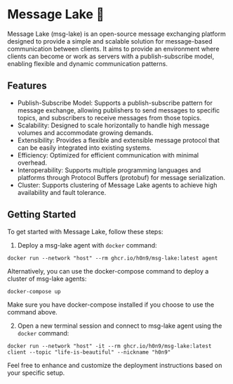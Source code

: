 # Message Lake 📮

Message Lake (msg-lake) is an open-source message exchanging platform designed
to provide a simple and scalable solution for message-based communication
between clients. It aims to provide an environment where clients can become or
work as servers with a publish-subscribe model, enabling flexible and dynamic
communication patterns.

## Features

- Publish-Subscribe Model: Supports a publish-subscribe pattern for message
exchange, allowing publishers to send messages to specific topics, and
subscribers to receive messages from those topics.
- Scalability: Designed to scale horizontally to handle high message volumes and
accommodate growing demands.
- Extensibility: Provides a flexible and extensible message protocol that can be
easily integrated into existing systems.
- Efficiency: Optimized for efficient communication with minimal overhead.
- Interoperability: Supports multiple programming languages and platforms
through Protocol Buffers (protobuf) for message serialization.
- Cluster: Supports clustering of Message Lake agents to achieve high
availability and fault tolerance.

## Getting Started

To get started with Message Lake, follow these steps:

1. Deploy a msg-lake agent with `docker` command:
```shell
docker run --network "host" --rm ghcr.io/h0n9/msg-lake:latest agent
```

Alternatively, you can use the docker-compose command to deploy a cluster of
msg-lake agents:
```shell
docker-compose up
```

Make sure you have docker-compose installed if you choose to use the command
above.

2. Open a new terminal session and connect to msg-lake agent using the `docker`
command:
```shell
docker run --network "host" -it --rm ghcr.io/h0n9/msg-lake:latest client --topic "life-is-beautiful" --nickname "h0n9"
```

Feel free to enhance and customize the deployment instructions based on your
specific setup.
